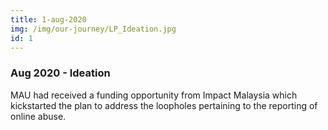 ```yaml
---
title: 1-aug-2020
img: /img/our-journey/LP_Ideation.jpg
id: 1
---
```


### Aug 2020 - Ideation
MAU had received a funding opportunity from Impact Malaysia which kickstarted the plan to address the loopholes pertaining to the reporting of online abuse. 
